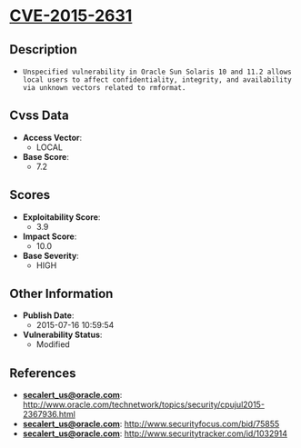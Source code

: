 
# [CVE-2015-2631](https://cve.mitre.org/cgi-bin/cvename.cgi?name=CVE-2015-2631)

## Description

- `Unspecified vulnerability in Oracle Sun Solaris 10 and 11.2 allows local users to affect confidentiality, integrity, and availability via unknown vectors related to rmformat.`

## Cvss Data

- **Access Vector**:
  - LOCAL
- **Base Score**:
  - 7.2

## Scores

- **Exploitability Score**:
  - 3.9
- **Impact Score**:
  - 10.0
- **Base Severity**:
  - HIGH

## Other Information

- **Publish Date**:
  - 2015-07-16 10:59:54
- **Vulnerability Status**:
  - Modified

## References

- **secalert_us@oracle.com**: http://www.oracle.com/technetwork/topics/security/cpujul2015-2367936.html
- **secalert_us@oracle.com**: http://www.securityfocus.com/bid/75855
- **secalert_us@oracle.com**: http://www.securitytracker.com/id/1032914
